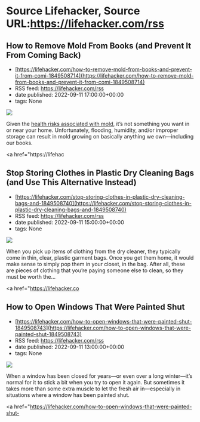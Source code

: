 # Source Lifehacker, Source URL:https://lifehacker.com/rss

## How to Remove Mold From Books (and Prevent It From Coming Back)
 - [https://lifehacker.com/how-to-remove-mold-from-books-and-prevent-it-from-comi-1849508714](https://lifehacker.com/how-to-remove-mold-from-books-and-prevent-it-from-comi-1849508714)
 - RSS feed: https://lifehacker.com/rss
 - date published: 2022-09-11 17:00:00+00:00
 - tags: None

<img src="https://i.kinja-img.com/gawker-media/image/upload/s--1PVQYtSh--/c_fit,fl_progressive,q_80,w_636/eeea71bc49d9369f51e0ad7d471abb5e.jpg" /><p>Given the <a href="https://www.cdc.gov/mold/faqs.htm" rel="noopener noreferrer" target="_blank">health risks associated with mold</a>, it’s not something you want in or near your home. Unfortunately, flooding, humidity, and/or improper storage can result in mold growing on basically anything we own—including our books.</p><p><a href="https://lifehac

## Stop Storing Clothes in Plastic Dry Cleaning Bags (and Use This Alternative Instead)
 - [https://lifehacker.com/stop-storing-clothes-in-plastic-dry-cleaning-bags-and-1849508740](https://lifehacker.com/stop-storing-clothes-in-plastic-dry-cleaning-bags-and-1849508740)
 - RSS feed: https://lifehacker.com/rss
 - date published: 2022-09-11 15:00:00+00:00
 - tags: None

<img src="https://i.kinja-img.com/gawker-media/image/upload/s--uuGnSs9I--/c_fit,fl_progressive,q_80,w_636/dda0357b6e9bf031773523983d8f260f.jpg" /><p>When you pick up items of clothing from the dry cleaner, they typically come in thin, clear, plastic garment bags. Once you get them home, it would make sense to simply pop them in your closet, in the bag. After all, these are pieces of clothing that you’re paying someone else to clean, so they must be worth the…</p><p><a href="https://lifehacker.co

## How to Open Windows That Were Painted Shut
 - [https://lifehacker.com/how-to-open-windows-that-were-painted-shut-1849508743](https://lifehacker.com/how-to-open-windows-that-were-painted-shut-1849508743)
 - RSS feed: https://lifehacker.com/rss
 - date published: 2022-09-11 13:00:00+00:00
 - tags: None

<img src="https://i.kinja-img.com/gawker-media/image/upload/s--OG4YMiOf--/c_fit,fl_progressive,q_80,w_636/988b7406da9521747e8dd4cfe6aea87c.jpg" /><p>When a window has been closed for years—or even over a long winter—it’s normal for it to stick a bit when you try to open it again. But sometimes it takes more than some extra muscle to let the fresh air in—especially in situations where a window has been painted shut.</p><p><a href="https://lifehacker.com/how-to-open-windows-that-were-painted-shut-

